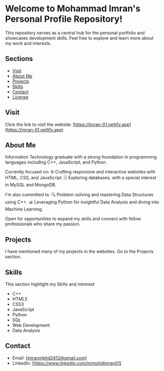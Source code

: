 # Welcome to Mohammad Imran's Personal Profile Repository!

This repository serves as a central hub for the personal portfolio and showcases development skills. Feel free to explore and learn more about my work and interests.

## Sections
- [Visit](#visit)
- [About Me](#about-me)
- [Projects](#projects)
- [Skills](#skills)
- [Contact](#contact)
- [License](#license)

## Visit

Click the link to visit the website: [https://imran-01.netlify.app](https://imran-01.netlify.app)

## About Me

Information Technology graduate with a strong foundation in programming languages including C++, JavaScript, and Python. 

Currently focused on:
🌐 Crafting responsive and interactive websites with HTML, CSS, and JavaScript.
🗄️ Exploring databases, with a special interest in MySQL and MongoDB.

I'm also committed to:
🔍 Problem-solving and mastering Data Structures using C++.
📊 Leveraging Python for insightful Data Analysis and diving into Machine Learning.

Open for opportunities to expand my skills and connect with fellow professionals who share my passion.

## Projects

I have mentioned many of my projects in the websites. Go to the Projects section.

## Skills

This section highlight my Skills and intrerest
- C++
- HTML5
- CSS3
- JavaScript
- Python
- SQL
- Web Development
- Data Analysis

## Contact

- Email: [imranmbhd2412@gmail.com]
- LinkedIn: [https://www.linkedin.com/in/mohdimran01]


